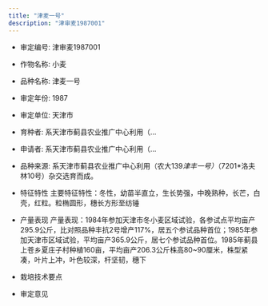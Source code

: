 ```yaml
---
title: "津麦一号"
description: "津审麦1987001"
---
```

* 审定编号:  津审麦1987001

*  作物名称:  小麦

*  品种名称:  津麦一号

*  审定年份:  1987

*  审定单位:  天津市

* 育种者:  系天津市蓟县农业推广中心利用（...

*  申请者:  系天津市蓟县农业推广中心利用（...

*  品种来源:  系天津市蓟县农业推广中心利用（农大139*津丰一号）*（7201*洛夫林10号）杂交选育而成。

*  特征特性
主要特征特性：冬性，幼苗半直立，生长势强，中晚熟种，长芒，白壳，红粒。粒椭圆形，穗长方形至纺锤

*  产量表现
产量表现：1984年参加天津市冬小麦区域试验，各参试点平均亩产295.9公斤，比对照品种丰抗2号增产117%，居五个参试品种首位；1985年参加天津市区域试验，平均亩产365.9公斤，居七个参试品种首位。1985年蓟县上苍乡夏庄子村种植160亩，平均亩产206.3公斤株高80~90厘米，株型紧凑，叶片上冲，叶色较深，杆坚韧，穗下

*  栽培技术要点


*  审定意见

